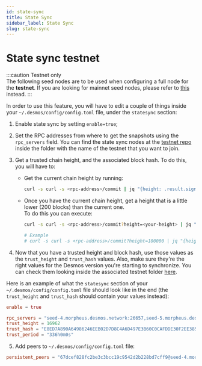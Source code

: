 ```yaml
---
id: state-sync
title: State Sync
sidebar_label: State Sync
slug: state-sync
---
```


# State sync testnet
:::caution Testnet only   
The following seed nodes are to be used when configuring a full node for the **testnet**. If you are looking for mainnet seed nodes, please refer to [this](../../06-mainnet/03-state-sync.md) instead.
:::

In order to use this feature, you will have to edit a couple of things inside your `~/.desmos/config/config.toml` file,
under the `statesync` section:

1. Enable state sync by setting `enable=true`;

2. Set the RPC addresses from where to get the snapshots using the `rpc_servers` field.
    You can find the state sync nodes at the [testnet repo](https://github.com/desmos-labs/morpheus) inside
    the folder with the name of the testnet that you want to join.
   
3. Get a trusted chain height, and the associated block hash. To do this, you will have to:
    - Get the current chain height by running:
       ```bash
       curl -s curl -s <rpc-address>/commit | jq "{height: .result.signed_header.header.height}"
       ```
    - Once you have the current chain height, get a height that is a little lower (200 blocks) than the current one.  
      To do this you can execute:
       ```bash
       curl -s curl -s <rpc-address>/commit?height=<your-height> | jq "{height: .result.signed_header.header.height, hash: .result.signed_header.commit.block_id.hash}"
 
       # Example
       # curl -s curl -s <rpc-address>/commit?height=100000 | jq "{height: .result.signed_header.header.height, hash: .result.signed_header.commit.block_id.hash}"
       ```
      
4. Now that you have a trusted height and block hash, use those values as the `trust_height` and `trust_hash` values. 
   Also, make sure they're the right values for the Desmos version you're starting to synchronize.
   You can check them looking inside the associated testnet folder [here](https://github.com/desmos-labs/morpheus).

Here is an example of what the `statesync` section of your `~/.desmos/config/config.toml` file should look like in the end (the `trust_height` and `trust_hash` should contain your values instead):

```toml
enable = true

rpc_servers = "seed-4.morpheus.desmos.network:26657,seed-5.morpheus.desmos.network:26657"
trust_height = 16962
trust_hash = "E8ED7A890A64986246EEB02D7D8C4A6D497E3B60C0CAFDDE30F2EE385204C314"
trust_period = "336h0m0s"
```

5. Add peers to `~/.desmos/config/config.toml` file:

 ```toml
persistent_peers = "67dcef828fc2be3c3bcc19c9542d2b228bd7cff9@seed-4.morpheus.desmos.network:26656,fcf8207fb84a7238089bd0cd8db994e0af9016b6@seed-5.morpheus.desmos.network:26656"
 ```
